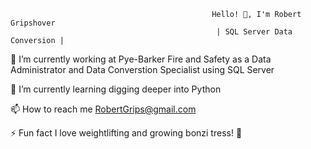                                                  Hello! 👋, I'm Robert Gripshover
                                                  | SQL Server Data Conversion |
🔭 I’m currently working at Pye-Barker Fire and Safety as a Data Administrator and Data Converstion Specialist using SQL Server

🌱 I’m currently learning digging deeper into Python

📫 How to reach me RobertGrips@gmail.com

⚡ Fun fact I love weightlifting and growing bonzi tress! 🌲
